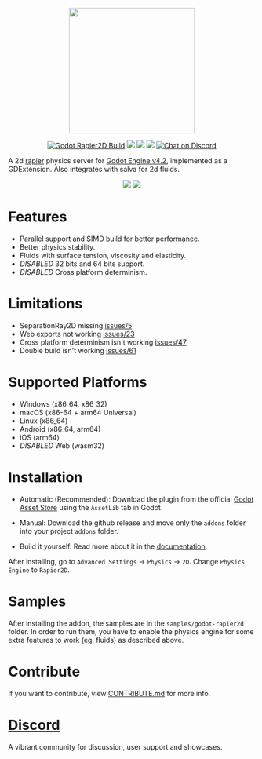 <p align="center">
<img src="https://github.com/appsinacup/godot-rapier2d/blob/main/logo.jpg?raw=true" width="256px"/>
</p>
<p align="center">
	<a href="https://github.com/appsinacup/godot-rapier-2d/actions/workflows/runner.yml">
        <img src="https://github.com/appsinacup/godot-rapier-2d/actions/workflows/runner.yml/badge.svg?branch=main"
            alt="Godot Rapier2D Build"></a>
    <a href="https://github.com/dimforge/rapier/releases/tag/v0.18.0" alt="Rapier2D Version">
        <img src="https://img.shields.io/badge/Rapier2D-v0.18.0-%23478cbf?logoColor=white" /></a>
    <a href="https://github.com/dimforge/salva/releases/tag/v0.7.0" alt="Salva Version">
        <img src="https://img.shields.io/badge/Salva2D-v0.7.0-%23478cbf?logoColor=white" /></a>
    <a href="https://github.com/godotengine/godot-cpp" alt="Godot Version">
        <img src="https://img.shields.io/badge/Godot-v4.2-%23478cbf?logo=godot-engine&logoColor=white" /></a>
    <a href="https://github.com/appsinacup/godot-rapier-2d/graphs/contributors" alt="Contributors">
    <a href="https://discord.gg/56dMud8HYn">
        <img src="https://img.shields.io/discord/1138836561102897172?logo=discord"
            alt="Chat on Discord"></a>
</p>

A 2d [rapier](https://github.com/dimforge/rapier) physics server for [Godot Engine v4.2](https://github.com/godotengine/godot), implemented as a GDExtension. Also integrates with salva for 2d fluids.

<p align="center">
<img src="rapier-vid.gif"/>
<img src="fluid_shader.gif"/>
</p>

# Features

- Parallel support and SIMD build for better performance.
- Better physics stability.
- Fluids with surface tension, viscosity and elasticity.
- *DISABLED* 32 bits and 64 bits support.
- *DISABLED* Cross platform determinism.

# Limitations

- SeparationRay2D missing [issues/5](https://github.com/appsinacup/godot-rapier-2d/issues/5)
- Web exports not working [issues/23](https://github.com/appsinacup/godot-rapier-2d/issues/23)
- Cross platform determinism isn't working [issues/47](https://github.com/appsinacup/godot-rapier-2d/issues/47)
- Double build isn't working [issues/61](https://github.com/appsinacup/godot-rapier-2d/issues/61)

# Supported Platforms

- Windows (x86_64, x86_32)
- macOS (x86-64 + arm64 Universal)
- Linux (x86_64)
- Android (x86_64, arm64)
- iOS (arm64)
- *DISABLED* Web (wasm32)

# Installation

- Automatic (Recommended): Download the plugin from the official [Godot Asset Store](https://godotengine.org/asset-library/asset/2267) using the `AssetLib` tab in Godot.

- Manual: Download the github release and move only the `addons` folder into your project `addons` folder.

- Build it yourself. Read more about it in the [documentation](DOCUMENTATION.md).

After installing, go to `Advanced Settings` -> `Physics` -> `2D`. Change `Physics Engine` to `Rapier2D`.

# Samples

After installing the addon, the samples are in the `samples/godot-rapier2d` folder. In order to run them, you have to enable the physics engine for some extra features to work (eg. fluids) as described above.

# Contribute

If you want to contribute, view [CONTRIBUTE.md](CONTRIBUTE.md) for more info.

# [Discord](https://discord.gg/56dMud8HYn)

A vibrant community for discussion, user support and showcases.
